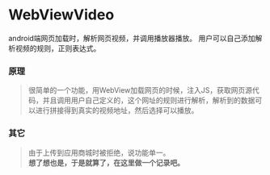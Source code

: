 # WebViewVideo
android端网页加载时，解析网页视频，并调用播放器播放。
用户可以自己添加解析视频的规则，正则表达式。

### 原理  
> 很简单的一个功能，用WebView加载网页的时候，注入JS，获取网页源代码，并且调用用户自己定义的，这个网址的规则进行解析，解析到的数据可以进行拼接得到真实的视频地址，然后选择可以播放。  
### 其它
> 由于上传到应用商城时被拒绝，说功能单一。  
> **想了想也是，于是就算了，在这里做一个记录吧。**
